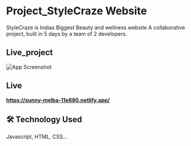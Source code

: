 
# Project_StyleCraze Website

StyleCraze is Indias Biggest Beauty and wellness website
A collaborative project, built in 5 days by a team of 2 developers.

## Live_project

![App Screenshot](https://i.ibb.co/vk21pfb/Screenshot-75.png)

## Live
**https://sunny-melba-11e680.netlify.app/**

## 🛠 Technology Used
Javascript, HTML, CSS...

